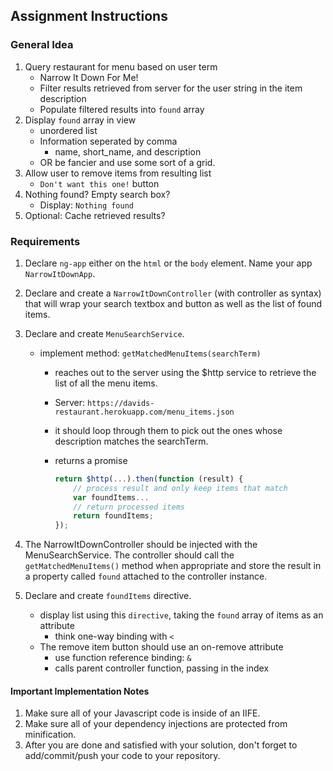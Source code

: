 ## Assignment Instructions

### General Idea

1. Query restaurant for menu based on user term
   * Narrow It Down For Me!
   * Filter results retrieved from server for the user string in the item
     description
   * Populate filtered results into `found` array
2. Display `found` array in view
   * unordered list
   * Information seperated by comma
     * name, short_name, and description
   * OR be fancier and use some sort of a grid.
3. Allow user to remove items from resulting list
   * `Don't want this one!` button
4. Nothing found? Empty search box?
   * Display: `Nothing found`
5. Optional: Cache retrieved results?

### Requirements

1. Declare `ng-app` either on the `html` or the `body` element. Name your app `NarrowItDownApp`.
2. Declare and create a `NarrowItDownController` (with controller as syntax) that will wrap your search
textbox and button as well as the list of found items.
3. Declare and create `MenuSearchService`.
   * implement method: `getMatchedMenuItems(searchTerm)`
     * reaches out to the server using the $http service to retrieve the list of all the menu items.
     * Server: `https://davids-restaurant.herokuapp.com/menu_items.json`
     * it should loop through them to pick out the ones whose description matches the searchTerm.
     * returns a promise

        ```javascript
        return $http(...).then(function (result) {
            // process result and only keep items that match
            var foundItems...
            // return processed items
            return foundItems;
        });
        ```
5. The NarrowItDownController should be injected with the MenuSearchService.
   The controller should call the `getMatchedMenuItems()` method when appropriate
   and store the result in a property called `found` attached to the controller
   instance.

6. Declare and create `foundItems` directive.
   * display list using this `directive`, taking the `found` array of items as an attribute
     * think one-way binding with `<`
   * The remove item button should use an on-remove attribute
     * use function reference binding: `&`
     * calls parent controller function, passing in the index

#### Important Implementation Notes
1. Make sure all of your Javascript code is inside of an IIFE.
2. Make sure all of your dependency injections are protected from minification.
3. After you are done and satisfied with your solution, don't forget to add/commit/push your code to your repository.
